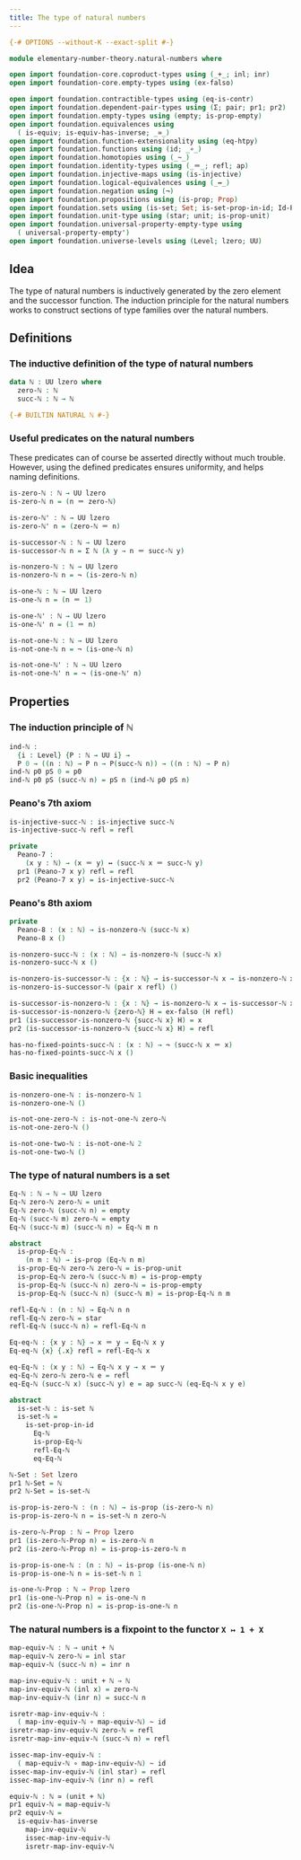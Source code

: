```yaml
---
title: The type of natural numbers
---
```


```agda
{-# OPTIONS --without-K --exact-split #-}

module elementary-number-theory.natural-numbers where

open import foundation-core.coproduct-types using (_+_; inl; inr)
open import foundation-core.empty-types using (ex-falso)

open import foundation.contractible-types using (eq-is-contr)
open import foundation.dependent-pair-types using (Σ; pair; pr1; pr2)
open import foundation.empty-types using (empty; is-prop-empty)
open import foundation.equivalences using
  ( is-equiv; is-equiv-has-inverse; _≃_)
open import foundation.function-extensionality using (eq-htpy)
open import foundation.functions using (id; _∘_)
open import foundation.homotopies using (_~_)
open import foundation.identity-types using (_＝_; refl; ap)
open import foundation.injective-maps using (is-injective)
open import foundation.logical-equivalences using (_↔_)
open import foundation.negation using (¬)
open import foundation.propositions using (is-prop; Prop)
open import foundation.sets using (is-set; Set; is-set-prop-in-id; Id-Prop)
open import foundation.unit-type using (star; unit; is-prop-unit)
open import foundation.universal-property-empty-type using
  ( universal-property-empty')
open import foundation.universe-levels using (Level; lzero; UU)
```

## Idea

The type of natural numbers is inductively generated by the zero element and the successor function. The induction principle for the natural numbers works to construct sections of type families over the natural numbers.

## Definitions

### The inductive definition of the type of natural numbers

```agda
data ℕ : UU lzero where
  zero-ℕ : ℕ
  succ-ℕ : ℕ → ℕ

{-# BUILTIN NATURAL ℕ #-}
```

### Useful predicates on the natural numbers

These predicates can of course be asserted directly without much trouble. However, using the defined predicates ensures uniformity, and helps naming definitions.

```agda
is-zero-ℕ : ℕ → UU lzero
is-zero-ℕ n = (n ＝ zero-ℕ)

is-zero-ℕ' : ℕ → UU lzero
is-zero-ℕ' n = (zero-ℕ ＝ n)

is-successor-ℕ : ℕ → UU lzero
is-successor-ℕ n = Σ ℕ (λ y → n ＝ succ-ℕ y)

is-nonzero-ℕ : ℕ → UU lzero
is-nonzero-ℕ n = ¬ (is-zero-ℕ n)

is-one-ℕ : ℕ → UU lzero
is-one-ℕ n = (n ＝ 1)

is-one-ℕ' : ℕ → UU lzero
is-one-ℕ' n = (1 ＝ n)

is-not-one-ℕ : ℕ → UU lzero
is-not-one-ℕ n = ¬ (is-one-ℕ n)

is-not-one-ℕ' : ℕ → UU lzero
is-not-one-ℕ' n = ¬ (is-one-ℕ' n)
```

## Properties

### The induction principle of ℕ

```agda
ind-ℕ :
  {i : Level} {P : ℕ → UU i} →
  P 0 → ((n : ℕ) → P n → P(succ-ℕ n)) → ((n : ℕ) → P n)
ind-ℕ p0 pS 0 = p0
ind-ℕ p0 pS (succ-ℕ n) = pS n (ind-ℕ p0 pS n)
```

### Peano's 7th axiom

```agda
is-injective-succ-ℕ : is-injective succ-ℕ
is-injective-succ-ℕ refl = refl

private
  Peano-7 :
    (x y : ℕ) → (x ＝ y) ↔ (succ-ℕ x ＝ succ-ℕ y)
  pr1 (Peano-7 x y) refl = refl
  pr2 (Peano-7 x y) = is-injective-succ-ℕ
```

### Peano's 8th axiom

```agda
private   
  Peano-8 : (x : ℕ) → is-nonzero-ℕ (succ-ℕ x)
  Peano-8 x ()

is-nonzero-succ-ℕ : (x : ℕ) → is-nonzero-ℕ (succ-ℕ x)
is-nonzero-succ-ℕ x ()

is-nonzero-is-successor-ℕ : {x : ℕ} → is-successor-ℕ x → is-nonzero-ℕ x
is-nonzero-is-successor-ℕ (pair x refl) ()

is-successor-is-nonzero-ℕ : {x : ℕ} → is-nonzero-ℕ x → is-successor-ℕ x
is-successor-is-nonzero-ℕ {zero-ℕ} H = ex-falso (H refl)
pr1 (is-successor-is-nonzero-ℕ {succ-ℕ x} H) = x
pr2 (is-successor-is-nonzero-ℕ {succ-ℕ x} H) = refl

has-no-fixed-points-succ-ℕ : (x : ℕ) → ¬ (succ-ℕ x ＝ x)
has-no-fixed-points-succ-ℕ x ()
```

### Basic inequalities

```agda
is-nonzero-one-ℕ : is-nonzero-ℕ 1
is-nonzero-one-ℕ ()

is-not-one-zero-ℕ : is-not-one-ℕ zero-ℕ
is-not-one-zero-ℕ ()

is-not-one-two-ℕ : is-not-one-ℕ 2
is-not-one-two-ℕ ()
```

### The type of natural numbers is a set

```agda
Eq-ℕ : ℕ → ℕ → UU lzero
Eq-ℕ zero-ℕ zero-ℕ = unit
Eq-ℕ zero-ℕ (succ-ℕ n) = empty
Eq-ℕ (succ-ℕ m) zero-ℕ = empty
Eq-ℕ (succ-ℕ m) (succ-ℕ n) = Eq-ℕ m n

abstract
  is-prop-Eq-ℕ :
    (n m : ℕ) → is-prop (Eq-ℕ n m)
  is-prop-Eq-ℕ zero-ℕ zero-ℕ = is-prop-unit
  is-prop-Eq-ℕ zero-ℕ (succ-ℕ m) = is-prop-empty
  is-prop-Eq-ℕ (succ-ℕ n) zero-ℕ = is-prop-empty
  is-prop-Eq-ℕ (succ-ℕ n) (succ-ℕ m) = is-prop-Eq-ℕ n m

refl-Eq-ℕ : (n : ℕ) → Eq-ℕ n n
refl-Eq-ℕ zero-ℕ = star
refl-Eq-ℕ (succ-ℕ n) = refl-Eq-ℕ n

Eq-eq-ℕ : {x y : ℕ} → x ＝ y → Eq-ℕ x y
Eq-eq-ℕ {x} {.x} refl = refl-Eq-ℕ x

eq-Eq-ℕ : (x y : ℕ) → Eq-ℕ x y → x ＝ y
eq-Eq-ℕ zero-ℕ zero-ℕ e = refl
eq-Eq-ℕ (succ-ℕ x) (succ-ℕ y) e = ap succ-ℕ (eq-Eq-ℕ x y e)

abstract
  is-set-ℕ : is-set ℕ
  is-set-ℕ =
    is-set-prop-in-id
      Eq-ℕ
      is-prop-Eq-ℕ
      refl-Eq-ℕ
      eq-Eq-ℕ

ℕ-Set : Set lzero
pr1 ℕ-Set = ℕ
pr2 ℕ-Set = is-set-ℕ

is-prop-is-zero-ℕ : (n : ℕ) → is-prop (is-zero-ℕ n)
is-prop-is-zero-ℕ n = is-set-ℕ n zero-ℕ

is-zero-ℕ-Prop : ℕ → Prop lzero
pr1 (is-zero-ℕ-Prop n) = is-zero-ℕ n
pr2 (is-zero-ℕ-Prop n) = is-prop-is-zero-ℕ n

is-prop-is-one-ℕ : (n : ℕ) → is-prop (is-one-ℕ n)
is-prop-is-one-ℕ n = is-set-ℕ n 1

is-one-ℕ-Prop : ℕ → Prop lzero
pr1 (is-one-ℕ-Prop n) = is-one-ℕ n
pr2 (is-one-ℕ-Prop n) = is-prop-is-one-ℕ n
```

### The natural numbers is a fixpoint to the functor `X ↦ 1 + X`

```agda
map-equiv-ℕ : ℕ → unit + ℕ
map-equiv-ℕ zero-ℕ = inl star
map-equiv-ℕ (succ-ℕ n) = inr n

map-inv-equiv-ℕ : unit + ℕ → ℕ
map-inv-equiv-ℕ (inl x) = zero-ℕ
map-inv-equiv-ℕ (inr n) = succ-ℕ n

isretr-map-inv-equiv-ℕ :
  ( map-inv-equiv-ℕ ∘ map-equiv-ℕ) ~ id
isretr-map-inv-equiv-ℕ zero-ℕ = refl
isretr-map-inv-equiv-ℕ (succ-ℕ n) = refl

issec-map-inv-equiv-ℕ :
  ( map-equiv-ℕ ∘ map-inv-equiv-ℕ) ~ id
issec-map-inv-equiv-ℕ (inl star) = refl
issec-map-inv-equiv-ℕ (inr n) = refl

equiv-ℕ : ℕ ≃ (unit + ℕ)
pr1 equiv-ℕ = map-equiv-ℕ
pr2 equiv-ℕ =
  is-equiv-has-inverse
    map-inv-equiv-ℕ
    issec-map-inv-equiv-ℕ
    isretr-map-inv-equiv-ℕ
```

